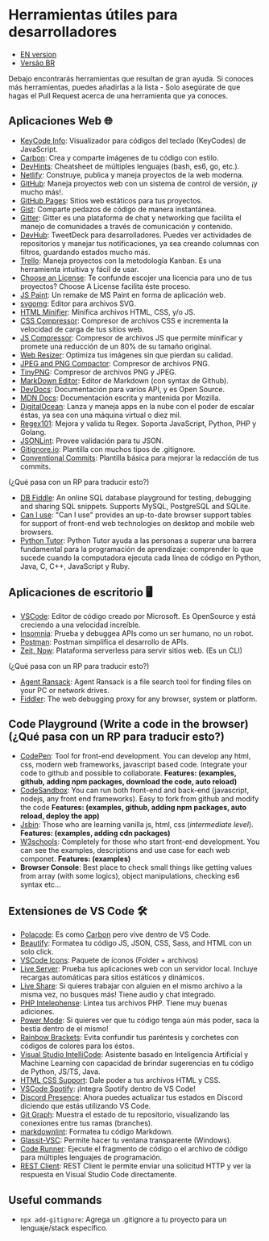 # Herramientas útiles para desarrolladores

- [EN version](README.md)
- [Versão BR](README-BR.md)

Debajo encontrarás herramientas que resultan de gran ayuda. Si conoces más herramientas, puedes añadirlas a la lista - Solo asegúrate de que hagas el Pull Request acerca de una herramienta que ya conoces.

## Aplicaciones Web 🌐

- [KeyCode Info](https://keycode.info/): Visualizador para códigos del teclado (KeyCodes) de JavaScript.
- [Carbon](https://carbon.now.sh): Crea y comparte imágenes de tu código con estilo.
- [DevHints](https://devhints.io/): Cheatsheet de múltiples lenguajes (bash, es6, go, etc.).
- [Netlify](https://www.netlify.com/): Construye, publica y maneja proyectos de la web moderna.
- [GitHub](https://github.com/): Maneja proyectos web con un sistema de control de versión, ¡y mucho más!.
- [GitHub Pages](https://pages.github.com/): Sitios web estáticos para tus proyectos.
- [Gist](https://gist.github.com/): Comparte pedazos de código de manera instantánea.
- [Gitter](https://gitter.im/): Gitter es una plataforma de chat y networking que facilita el manejo de comunidades a través de comunicación y contenido.
- [DevHub](https://devhubapp.com/): TweetDeck para desarrolladores. Puedes ver actividades de repositorios y manejar tus notificaciones, ya sea creando columnas con filtros, guardando estados mucho más.
- [Trello](https://trello.com/en): Maneja proyectos con la metodología Kanban. Es una herramienta intuitiva y fácil de usar.
- [Choose an License](https://choosealicense.com/): Te confunde escojer una licencia para uno de tus proyectos? Choose A License facilita éste proceso.
- [JS Paint](https://jspaint.app/): Un remake de MS Paint en forma de aplicación web.
- [svgomg](https://jakearchibald.github.io/svgomg/): Editor para archivos SVG.
- [HTML Minifier](https://www.willpeavy.com/minifier/): Minifica archivos HTML, CSS, y/o JS.
- [CSS Compressor](https://csscompressor.com/): Compresor de archivos CSS e incrementa la velocidad de carga de tus sitios web.
- [JS Compressor](https://jscompress.com/): Compresor de archivos JS que permite minificar y promete una reducción de un 80% de su tamaño original.
- [Web Resizer](http://webresizer.com/resizer/): Optimiza tus imágenes sin que pierdan su calidad.
- [JPEG and PNG Compactor](https://compresspng.com/es/): Compresor de archivos PNG.
- [TinyPNG](https://tinypng.com/): Compresor de archivos PNG y JPEG.
- [MarkDown Editor](https://jbt.github.io/markdown-editor/): Editor de Markdown (con syntax de Github).
- [DevDocs](https://devdocs.io/): Documentación para varios API, y es Open Source.
- [MDN Docs](https://developer.mozilla.org/en-US/): Documentación escrita y mantenida por Mozilla.
- [DigitalOcean](https://www.digitalocean.com/): Lanza y maneja apps en la nube con el poder de escalar éstas, ya sea con una máquina virtual o diez mil.
- [Regex101](https://regex101.com/): Mejora y valida tu Regex. Soporta JavaScript, Python, PHP y Golang.
- [JSONLint](https://jsonlint.com/): Provee validación para tu JSON.
- [Gitignore.io](https://www.gitignore.io/): Plantilla con muchos tipos de .gitignore.
- [Conventional Commits](https://www.conventionalcommits.org): Plantilla básica para mejorar la redacción de tus commits.

(¿Qué pasa con un RP para traducir esto?)

- [DB Fiddle](https://www.db-fiddle.com/): An online SQL database playground for testing, debugging and sharing SQL snippets. Supports MySQL, PostgreSQL and SQLite.
- [Can I use](https://caniuse.com): "Can I use" provides an up-to-date browser support tables for support of front-end web technologies on desktop and mobile web browsers.
- [Python Tutor](http://pythontutor.com/): Python Tutor ayuda a las personas a superar una barrera fundamental para la programación de aprendizaje: comprender lo que sucede cuando la computadora ejecuta cada línea de código en Python, Java, C, C++, JavaScript y Ruby.

## Aplicaciones de escritorio 🖥

- [VSCode](https://code.visualstudio.com/): Editor de código creado por Microsoft. Es OpenSource y está creciendo a una velocidad increíble.
- [Insomnia](https://insomnia.rest/): Prueba y debuggea APIs como un ser humano, no un robot.
- [Postman](https://www.getpostman.com/): Postman simplifica el desarrollo de APIs.
- [Zeit, Now](https://zeit.co/): Plataforma serverless para servir sitios web. (Es un CLI)

(¿Qué pasa con un RP para traducir esto?)

- [Agent Ransack](https://www.mythicsoft.com/agentransack/): Agent Ransack is a file search tool for finding files on your PC or network drives.
- [Fiddler](https://www.telerik.com/fiddler): The web debugging proxy for any browser, system or platform.

## Code Playground (Write a code in the browser) (¿Qué pasa con un RP para traducir esto?)

- [CodePen](https://codepen.io/): Tool for front-end development. You can develop any html, css, modern web frameworks, javascript based code. Integrate your code to github and possible to collaborate. **Features: (examples, github, adding npm packages, download the code, auto reload)**
- [CodeSandbox](https://codesandbox.io/): You can run both front-end and back-end (javascript, nodejs, any front end frameworks). Easy to fork from github and modify the code **Features: (examples, github, adding npm packages, auto reload, deploy the app)**
- [Jsbin](https://jsbin.com/): Those who are learning vanilla js, html, css (_intermediate level_). **Features: (examples, adding cdn packages)**
- [W3schools](https://www.w3schools.com/): Completely for those who start front-end development. You can see the examples, descriptions and use case for each web componet. **Features: (examples)**
- **Browser Console**: Best place to check small things like getting values from array (with some logics), object manipulations, checking es6 syntax etc...

## Extensiones de VS Code 🛠

- [Polacode](https://marketplace.visualstudio.com/items?itemName=pnp.polacode): Es como [Carbon](https://carbon.now.sh) pero vive dentro de VS Code.
- [Beautify](https://marketplace.visualstudio.com/items?itemName=HookyQR.beautify): Formatea tu código JS, JSON, CSS, Sass, and HTML con un solo click.
- [VSCode Icons](https://marketplace.visualstudio.com/items?itemName=vscode-icons-team.vscode-icons): Paquete de íconos (Folder + archivos)
- [Live Server](https://marketplace.visualstudio.com/items?itemName=ritwickdey.LiveServer): Prueba tus aplicaciones web con un servidor local. Incluye recargas automáticas para sitios estáticos y dinámicos.
- [Live Share](https://marketplace.visualstudio.com/items?itemName=MS-vsliveshare.vsliveshare-pack): Si quieres trabajar con alguien en el mismo archivo a la misma vez, no busques más! Tiene audio y chat integrado.
- [PHP Intelephense](https://marketplace.visualstudio.com/items?itemName=bmewburn.vscode-intelephense-client): Lintea tus archivos PHP. Tiene muy buenas adiciones.
- [Power Mode](https://marketplace.visualstudio.com/items?itemName=hoovercj.vscode-power-mode): Si quieres ver que tu código tenga aún más poder, saca la bestia dentro de el mismo!
- [Rainbow Brackets](https://marketplace.visualstudio.com/items?itemName=2gua.rainbow-brackets): Evita confundir tus paréntesis y corchetes con códigos de colores para los éstos.
- [Visual Studio IntelliCode](https://marketplace.visualstudio.com/items?itemName=VisualStudioExptTeam.vscodeintellicode): Asistente basado en Inteligencia Artificial y Machine Learning con capacidad de brindar sugerencias en tu código de Python, JS/TS, Java.
- [HTML CSS Support](https://marketplace.visualstudio.com/items?itemName=ecmel.vscode-html-css): Dale poder a tus archivos HTML y CSS.
- [VSCode Spotify](https://marketplace.visualstudio.com/items?itemName=shyykoserhiy.vscode-spotify): ¡Integra Spotify dentro de VS Code!
- [Discord Presence](https://marketplace.visualstudio.com/items?itemName=icrawl.discord-vscode): Ahora puedes actualizar tus estados en Discord diciendo que estás utilizando VS Code.
- [Git Graph](https://marketplace.visualstudio.com/items?itemName=mhutchie.git-graph): Muestra el estado de tu repositorio, visualizando las conexiones entre tus ramas (branches).
- [markdownlint](https://marketplace.visualstudio.com/items?itemName=DavidAnson.vscode-markdownlint): Formatea tu código Markdown.
- [Glassit-VSC](https://marketplace.visualstudio.com/items?itemName=s-nlf-fh.glassit): Permite hacer tu ventana transparente (Windows).
- [Code Runner](https://marketplace.visualstudio.com/items?itemName=formulahendry.code-runner): Ejecute el fragmento de código o el archivo de código para múltiples lenguajes de programación.
- [REST Client](https://marketplace.visualstudio.com/items?itemName=humao.rest-client): REST Client le permite enviar una solicitud HTTP y ver la respuesta en Visual Studio Code directamente.

## Useful commands

- `npx add-gitignore`: Agrega un .gitignore a tu proyecto para un lenguaje/stack específico.
